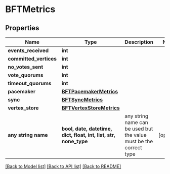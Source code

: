 # BFTMetrics


## Properties
Name | Type | Description | Notes
------------ | ------------- | ------------- | -------------
**events_received** | **int** |  | 
**committed_vertices** | **int** |  | 
**no_votes_sent** | **int** |  | 
**vote_quorums** | **int** |  | 
**timeout_quorums** | **int** |  | 
**pacemaker** | [**BFTPacemakerMetrics**](BFTPacemakerMetrics.md) |  | 
**sync** | [**BFTSyncMetrics**](BFTSyncMetrics.md) |  | 
**vertex_store** | [**BFTVertexStoreMetrics**](BFTVertexStoreMetrics.md) |  | 
**any string name** | **bool, date, datetime, dict, float, int, list, str, none_type** | any string name can be used but the value must be the correct type | [optional]

[[Back to Model list]](../README.md#documentation-for-models) [[Back to API list]](../README.md#documentation-for-api-endpoints) [[Back to README]](../README.md)


